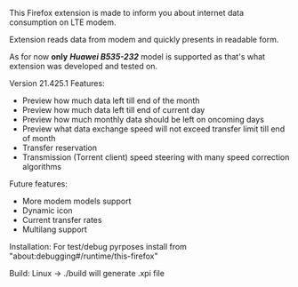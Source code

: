 This Firefox extension is made to inform you about internet data consumption on LTE modem.

Extension reads data from modem and quickly presents in readable form.

As for now **only** **_Huawei B535-232_** model is supported as that's what extension was developed and tested on.

Version 21.425.1 Features:

- Preview how much data left till end of the month
- Preview how much data left till end of current day
- Preview how much monthly data should be left on oncoming days
- Preview what data exchange speed will not exceed transfer limit till end of month
- Transfer reservation
- Transmission (Torrent client) speed steering with many speed correction algorithms

Future features:

- More modem models support
- Dynamic icon
- Current transfer rates
- Multilang support

Installation:
For test/debug pyrposes install from "about:debugging#/runtime/this-firefox"

Build:
Linux -> ./build will generate .xpi file
